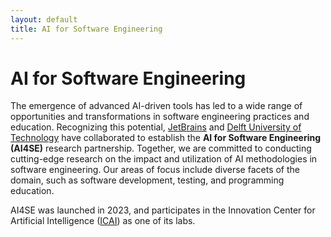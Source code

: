 ```yaml
---
layout: default
title: AI for Software Engineering
---
```


# AI for Software Engineering

The emergence of advanced AI-driven tools has led to a wide range of opportunities and transformations in software engineering practices and education. Recognizing this potential, [JetBrains] and [Delft University of Technology][tudelft] have collaborated to establish the **AI for Software Engineering (AI4SE)** research partnership. Together, we are committed to conducting cutting-edge research on the impact and utilization of AI methodologies in software engineering. Our areas of focus include diverse facets of the domain, such as software development, testing, and programming education.

AI4SE was launched in 2023, and participates in the Innovation Center for Artificial Intelligence ([ICAI]) as one of its labs. 


[icai]: https://icai.ai/
[tudelft]: https://tudelft.nl
[jetbrains]: https://jetbrains.com
[avandeursen]: https://avandeursen.com

